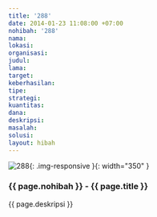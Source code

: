 ```yaml
---
title: '288'
date: 2014-01-23 11:08:00 +07:00
nohibah: '288'
nama: 
lokasi: 
organisasi: 
judul: 
lama: 
target: 
keberhasilan: 
tipe: 
strategi: 
kuantitas: 
dana: 
deskripsi: 
masalah: 
solusi: 
layout: hibah
---
```


![288](/static/img/hibahcms/288.png){: .img-responsive }{: width="350" }

### {{ page.nohibah }} - {{ page.title }}

{{ page.deskripsi }}

